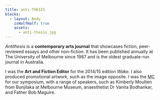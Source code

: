```yaml
---
title: anti-THESIS
blocks:
  - layout: Body
    isHalfHalf: true
    assets:
      - anti-thesis.jpg
---
```


_Antithesis_ is a **contemporary arts journal** that showcases fiction, peer-reviewed essays and other non-fiction. It has been published annually at The University of Melbourne since 1987 and is the oldest graduate-run journal in Australia.

 I was the **Art and Fiction Editor** for the 2014/15 edition _Wake_. I also produced promotional artwork, such as the image opposite. I was the <abbr title="Master of Ceremonies">MC</abbr> for our symposium, with a range of speakers, such as Kimberly Moulten from Bunjilaka at Melbourne Museum, anaesthetist Dr Vanita Bodhankar, and Father Bob Maguire.
